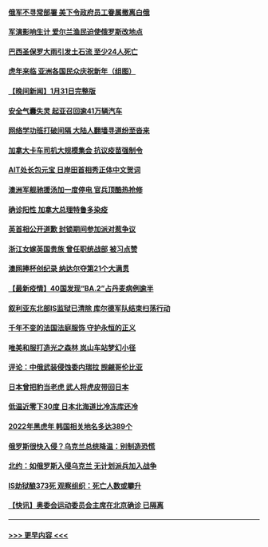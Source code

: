 #### [俄军不寻常部署 美下令政府员工眷属撤离白俄](../pages/prog202/a103336612.md?t=02011750) 
#### [军演影响生计 爱尔兰渔民迫使俄罗斯改地点](../pages/prog202/a103336583.md?t=02011750) 
#### [巴西圣保罗大雨引发土石流 至少24人死亡](../pages/prog202/a103336395.md?t=02011750) 
#### [虎年来临 亚洲各国民众庆祝新年（组图）](../pages/prog202/a103336399.md?t=02011750) 
#### [【晚间新闻】1月31日完整版](../pages/prog202/a103336340.md?t=02011750) 
#### [安全气囊失灵 起亚召回逾41万辆汽车](../pages/prog202/a103335852.md?t=02011750) 
#### [网络学功班打破间隔 大陆人翻墙寻道纷至沓来](../pages/prog202/a103335865.md?t=02011750) 
#### [加拿大卡车司机大规模集会 抗议疫苗强制令](../pages/prog202/a103335945.md?t=02011750) 
#### [AIT处长包元宝 日岸田首相秀正体中文贺词](../pages/prog202/a103335731.md?t=02011750) 
#### [澳洲军舰驰援汤加一度停电 官兵顶酷热抢修](../pages/prog202/a103336369.md?t=02011750) 
#### [确诊阳性 加拿大总理特鲁多染疫](../pages/prog202/a103335744.md?t=02011750) 
#### [英首相公开道歉 封锁期间参加派对惹争议](../pages/prog202/a103335724.md?t=02011750) 
#### [浙江女嫁英国贵族 曾任职统战部 被习点赞](../pages/prog202/a103335789.md?t=02011750) 
#### [澳网捧杯创纪录 纳达尔夺第21个大满贯](../pages/prog202/a103335611.md?t=02011750) 
#### [【最新疫情】40国发现“BA.2”占丹麦病例逾半](../pages/prog202/a103335604.md?t=02011750) 
#### [叙利亚东北部IS监狱已清除 库尔德军队结束扫荡行动](../pages/prog202/a103335588.md?t=02011750) 
#### [千年不变的法国法庭服饰  守护永恒的正义](../pages/prog202/a103335549.md?t=02011750) 
#### [唯美和服打造光之森林 岚山车站梦幻小径](../pages/prog202/a103335545.md?t=02011750) 
#### [评论：中俄武装侵蚀委内瑞拉 觊觎哥伦比亚](../pages/prog202/a103335355.md?t=02011750) 
#### [日本曾把豹当老虎 武人将虎皮带回日本](../pages/prog202/a103335353.md?t=02011750) 
#### [低温近零下30度 日本北海道比冷冻库还冷](../pages/prog202/a103335345.md?t=02011750) 
#### [2022年黑虎年 韩国相关地名多达389个](../pages/prog202/a103335308.md?t=02011750) 
#### [俄罗斯很快入侵？乌克兰总统降温：别制造恐慌](../pages/prog202/a103334993.md?t=02011750) 
#### [北约：如俄罗斯入侵乌克兰 无计划派兵加入战争](../pages/prog202/a103334979.md?t=02011750) 
#### [IS劫狱酿373死 观察组织：死亡人数或攀升](../pages/prog202/a103334940.md?t=02011750) 
#### [【快讯】奥委会运动委员会主席在北京确诊 已隔离](../pages/prog202/a103334817.md?t=02011750) 

----
#### [ >>> 更早内容 <<< ](../indexes/prog202-earlier.md)
